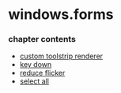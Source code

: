 ﻿
# windows.forms
### chapter contents
 
* [custom toolstrip renderer](custom_toolstrip_renderer.md)
* [key down](key_down.md)
* [reduce flicker](reduce_flicker.md)
* [select all](select_all.md)
